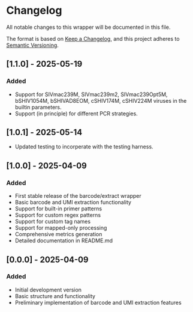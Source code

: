 # Changelog

All notable changes to this wrapper will be documented in this file.

The format is based on [Keep a Changelog](https://keepachangelog.com/en/1.0.0/),
and this project adheres to [Semantic Versioning](https://semver.org/spec/v2.0.0.html).

## [1.1.0] - 2025-05-19
  ### Added
  - Support for SIVmac239M, SIVmac239m2, SIVmac239Opt5M, bSHIV1054M, bSHIVAD8EOM, cSHIV174M, cSHIV224M viruses in the builtin parameters.
  - Support (in principle) for different PCR strategies.

## [1.0.1] - 2025-05-14
  - Updated testing to incorperate with the testing harness.

## [1.0.0] - 2025-04-09

### Added
- First stable release of the barcode/extract wrapper
- Basic barcode and UMI extraction functionality
- Support for built-in primer patterns
- Support for custom regex patterns
- Support for custom tag names
- Support for mapped-only processing
- Comprehensive metrics generation
- Detailed documentation in README.md

## [0.0.0] - 2025-04-09

### Added
- Initial development version
- Basic structure and functionality
- Preliminary implementation of barcode and UMI extraction features 
